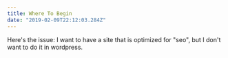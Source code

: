 ```yaml
---
title: Where To Begin
date: "2019-02-09T22:12:03.284Z"
---
```


Here's the issue: I want to have a site that is optimized for "seo", but I don't want to do it in wordpress.



